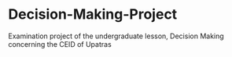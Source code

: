 # Decision-Making-Project
Examination project of the undergraduate lesson, Decision Making concerning the CEID of Upatras
